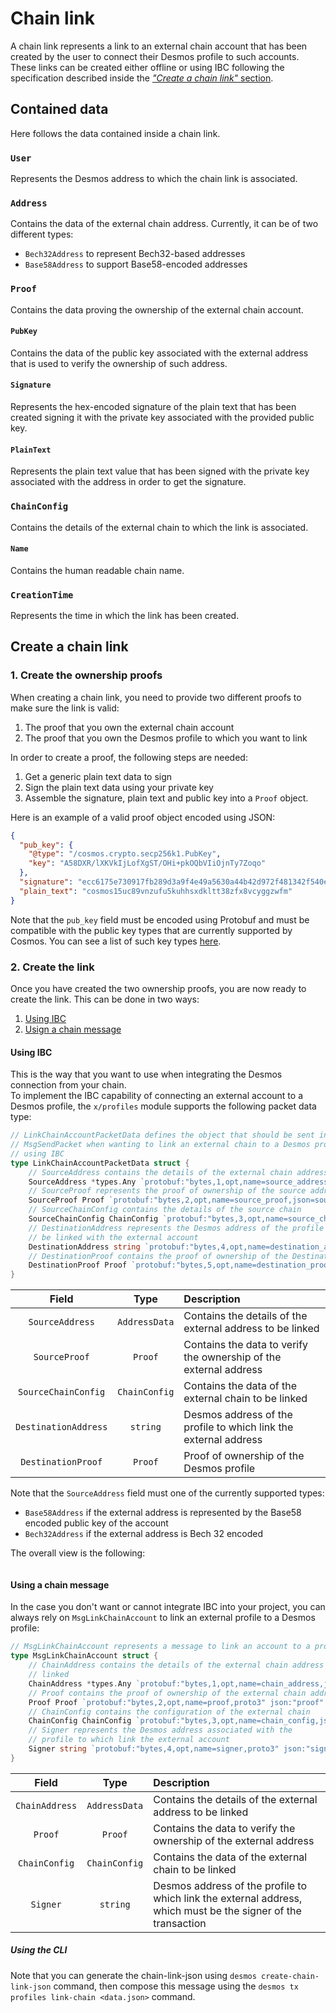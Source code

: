 # Chain link
A chain link represents a link to an external chain account that has been created by the user to connect their Desmos profile to such accounts. These links can be created either offline or using IBC following the specification described inside the [_"Create a chain link"_ section](#create-a-chain-link). 

## Contained data
Here follows the data contained inside a chain link. 

### `User`
Represents the Desmos address to which the chain link is associated.

### `Address`
Contains the data of the external chain address. Currently, it can be of two different types: 

- `Bech32Address` to represent Bech32-based addresses
- `Base58Address` to support Base58-encoded addresses

### `Proof`
Contains the data proving the ownership of the external chain account. 

#### `PubKey`
Contains the data of the public key associated with the external address that is used to verify the ownership of such address.

#### `Signature`
Represents the hex-encoded signature of the plain text that has been created signing it with the private key associated with the provided public key. 

#### `PlainText`
Represents the plain text value that has been signed with the private key associated with the address in order to get the signature. 

### `ChainConfig`
Contains the details of the external chain to which the link is associated. 

#### `Name`
Contains the human readable chain name. 

### `CreationTime`
Represents the time in which the link has been created.

## Create a chain link
### 1. Create the ownership proofs
When creating a chain link, you need to provide two different proofs to make sure the link is valid:

1. The proof that you own the external chain account 
2. The proof that you own the Desmos profile to which you want to link

In order to create a proof, the following steps are needed: 

1. Get a generic plain text data to sign
2. Sign the plain text data using your private key 
3. Assemble the signature, plain text and public key into a `Proof` object. 

Here is an example of a valid proof object encoded using JSON: 
```json
{
  "pub_key": {
    "@type": "/cosmos.crypto.secp256k1.PubKey",
    "key": "A58DXR/lXKVkIjLofXgST/OHi+pkOQbVIiOjnTy7Zoqo"
  },
  "signature": "ecc6175e730917fb289d3a9f4e49a5630a44b42d972f481342f540e09def2ec5169780d85c4e060d52cc3ffb3d677745a4d56cd385760735bc6db0f1816713be",
  "plain_text": "cosmos15uc89vnzufu5kuhhsxdkltt38zfx8vcyggzwfm"
}
```

Note that the `pub_key` field must be encoded using Protobuf and must be compatible with the public key types that are currently supported by Cosmos. You can see a list of such key types [here](https://github.com/cosmos/cosmos-sdk/tree/master/proto/cosmos/crypto).

### 2. Create the link
Once you have created the two ownership proofs, you are now ready to create the link. This can be done in two ways: 
1. [Using IBC](#using-ibc)
2. [Usign a chain message](#using-chain-message)

#### Using IBC
This is the way that you want to use when integrating the Desmos connection from your chain.  
To implement the IBC capability of connecting an external account to a Desmos profile, the `x/profiles` module supports the following packet data type: 

```go
// LinkChainAccountPacketData defines the object that should be sent inside a
// MsgSendPacket when wanting to link an external chain to a Desmos profile
// using IBC
type LinkChainAccountPacketData struct {
    // SourceAddress contains the details of the external chain address
    SourceAddress *types.Any `protobuf:"bytes,1,opt,name=source_address,json=sourceAddress,proto3" json:"source_address,omitempty" yaml:"source_address"`
    // SourceProof represents the proof of ownership of the source address
    SourceProof Proof `protobuf:"bytes,2,opt,name=source_proof,json=sourceProof,proto3" json:"source_proof" yaml:"source_proof"`
    // SourceChainConfig contains the details of the source chain
    SourceChainConfig ChainConfig `protobuf:"bytes,3,opt,name=source_chain_config,json=sourceChainConfig,proto3" json:"source_chain_config" yaml:"source_chain_config"`
    // DestinationAddress represents the Desmos address of the profile that should
    // be linked with the external account
    DestinationAddress string `protobuf:"bytes,4,opt,name=destination_address,json=destinationAddress,proto3" json:"destination_address,omitempty" yaml:"destination_address"`
    // DestinationProof contains the proof of ownership of the DestinationAddress
    DestinationProof Proof `protobuf:"bytes,5,opt,name=destination_proof,json=destinationProof,proto3" json:"destination_proof" yaml:"destination_proof"`
}
```

| Field | Type | Description |
| :----: | :-----: | :------ |
| `SourceAddress` | `AddressData` | Contains the details of the external address to be linked |
| `SourceProof` | `Proof` | Contains the data to verify the ownership of the external address |
| `SourceChainConfig` | `ChainConfig` | Contains the data of the external chain to be linked |
| `DestinationAddress` | `string` | Desmos address of the profile to which link the external address |
| `DestinationProof` | `Proof` | Proof of ownership of the Desmos profile | 

Note that the `SourceAddress` field must one of the currently supported types: 
- `Base58Address` if the external address is represented by the Base58 encoded public key of the account
- `Bech32Address` if the external address is Bech 32 encoded

The overall view is the following:

<img :src="$withBase('/assets/desmos-chain-link-ibc.png')">

#### Using a chain message
In the case you don't want or cannot integrate IBC into your project, you can always rely on `MsgLinkChainAccount` to link an external profile to a Desmos profile: 

```go
// MsgLinkChainAccount represents a message to link an account to a profile.
type MsgLinkChainAccount struct {
	// ChainAddress contains the details of the external chain address to be
	// linked
	ChainAddress *types.Any `protobuf:"bytes,1,opt,name=chain_address,json=chainAddress,proto3" json:"chain_address,omitempty" yaml:"source_address"`
	// Proof contains the proof of ownership of the external chain address
	Proof Proof `protobuf:"bytes,2,opt,name=proof,proto3" json:"proof" yaml:"source_proof"`
	// ChainConfig contains the configuration of the external chain
	ChainConfig ChainConfig `protobuf:"bytes,3,opt,name=chain_config,json=chainConfig,proto3" json:"chain_config" yaml:"source_chain_config"`
	// Signer represents the Desmos address associated with the
	// profile to which link the external account
	Signer string `protobuf:"bytes,4,opt,name=signer,proto3" json:"signer,omitempty" yaml:"signer"`
}
```

| Field | Type | Description |
| :----: | :-----: | :------ |
| `ChainAddress` | `AddressData` | Contains the details of the external address to be linked |
| `Proof` | `Proof` | Contains the data to verify the ownership of the external address |
| `ChainConfig` | `ChainConfig` | Contains the data of the external chain to be linked |
| `Signer` | `string` | Desmos address of the profile to which link the external address, which must be the signer of the transaction |

##### Using the CLI
Note that you can generate the chain-link-json using `desmos create-chain-link-json` command, 
then compose this message using the `desmos tx profiles link-chain <data.json>` command. 